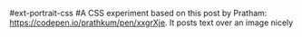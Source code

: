 #ext-portrait-css
#A CSS experiment based on this post by Pratham: https://codepen.io/prathkum/pen/xxgrXje. It posts text over an image nicely

